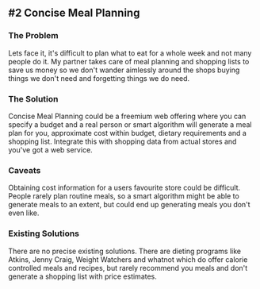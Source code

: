 ## #2 Concise Meal Planning

### The Problem

Lets face it, it's difficult to plan what to eat for a whole week and not many people do it. My partner takes care of meal planning and shopping lists to save us money so we don't wander aimlessly around the shops buying things we don't need and forgetting things we do need.

### The Solution

Concise Meal Planning could be a freemium web offering where you can specify a budget and a real person or smart algorithm will generate a meal plan for you, approximate cost within budget, dietary requirements and a shopping list. Integrate this with shopping data from actual stores and you've got a web service.

### Caveats

Obtaining cost information for a users favourite store could be difficult. People rarely plan routine meals, so a smart algorithm might be able to generate meals to an extent, but could end up generating meals you don't even like.

### Existing Solutions

There are no precise existing solutions. There are dieting programs like Atkins, Jenny Craig, Weight Watchers and whatnot which do offer calorie controlled meals and recipes, but rarely recommend you meals and don't generate a shopping list with price estimates.
